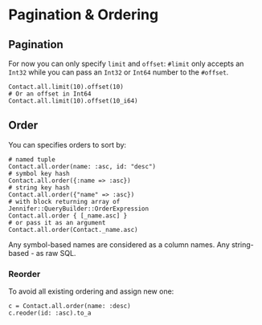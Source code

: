 # Pagination & Ordering

## Pagination

For now you can only specify `limit` and `offset`:
`#limit` only accepts an `Int32` while you can pass an `Int32` or `Int64` number to the `#offset`.

```crystal
Contact.all.limit(10).offset(10)
# Or an offset in Int64
Contact.all.limit(10).offset(10_i64)
```

## Order

You can specifies orders to sort by:

```crystal
# named tuple
Contact.all.order(name: :asc, id: "desc")
# symbol key hash
Contact.all.order({:name => :asc})
# string key hash
Contact.all.order({"name" => :asc})
# with block returning array of Jennifer::QueryBuilder::OrderExpression
Contact.all.order { [_name.asc] }
# or pass it as an argument
Contact.all.order(Contact._name.asc)
```

Any symbol-based names are considered as a column names. Any string-based - as raw SQL.

### Reorder

To avoid all existing ordering and assign new one:

```crystal
c = Contact.all.order(name: :desc)
c.reoder(id: :asc).to_a
```
